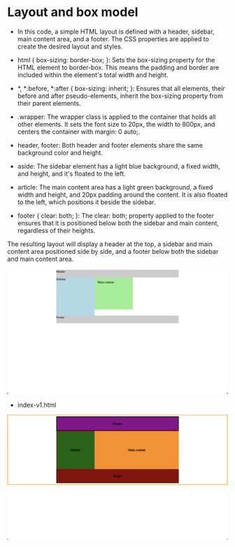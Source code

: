 # Layout and box model

- In this code, a simple HTML layout is defined with a header, sidebar, main content area, and a footer. The CSS properties are applied to create the desired layout and styles.

- html { box-sizing: border-box; }: Sets the box-sizing property for the HTML element to border-box. This means the padding and border are included within the element's total width and height.
- *, *:before, *:after { box-sizing: inherit; }: Ensures that all elements, their before and after pseudo-elements, inherit the box-sizing property from their parent elements.
- .wrapper: The wrapper class is applied to the container that holds all other elements. It sets the font size to 20px, the width to 800px, and centers the container with margin: 0 auto;.
- header, footer: Both header and footer elements share the same background color and height.
- aside: The sidebar element has a light blue background, a fixed width, and height, and it's floated to the left.
- article: The main content area has a light green background, a fixed width and height, and 20px padding around the content. It is also floated to the left, which positions it beside the sidebar.
- footer { clear: both; }: The clear: both; property applied to the footer ensures that it is positioned below both the sidebar and main content, regardless of their heights.

The resulting layout will display a header at the top, a sidebar and main content area positioned side by side, and a footer below both the sidebar and main content area.

![img](.images/image-2023-04-15-16-57-29.png)

- index-v1.html

![img](.images/image-2023-04-15-16-56-25.png)